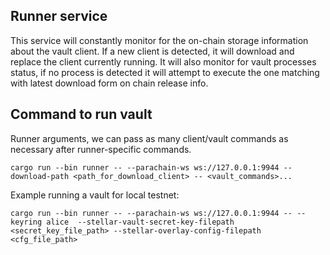 ## Runner service

This service will constantly monitor for the on-chain storage information about the vault client. 
If a new client is detected, it will download and replace the client currently running.
It will also monitor for vault processes status, if no process is detected it will attempt to execute the one matching with latest download form on chain release info.

## Command to run vault

Runner arguments, we can pass as many client/vault commands as necessary after runner-specific commands.

```cargo run --bin runner -- --parachain-ws ws://127.0.0.1:9944 --download-path <path_for_download_client> -- <vault_commands>...``` 

Example running a vault for local testnet:

```cargo run --bin runner -- --parachain-ws ws://127.0.0.1:9944 -- --keyring alice  --stellar-vault-secret-key-filepath <secret_key_file_path> --stellar-overlay-config-filepath <cfg_file_path>```

